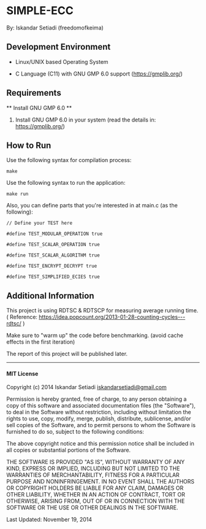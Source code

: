 # SIMPLE-ECC

By: Iskandar Setiadi (freedomofkeima)

## Development Environment

- Linux/UNIX based Operating System

- C Language (C11) with GNU GMP 6.0 support (https://gmplib.org/)

## Requirements

** Install GNU GMP 6.0 **

1. Install GNU GMP 6.0 in your system (read the details in: https://gmplib.org/)

## How to Run

Use the following syntax for compilation process:

    make

Use the following syntax to run the application:

    make run
    
Also, you can define parts that you're interested in at main.c (as the following):

    // Define your TEST here
    
    #define TEST_MODULAR_OPERATION true
    
    #define TEST_SCALAR_OPERATION true
    
    #define TEST_SCALAR_ALGORITHM true
    
    #define TEST_ENCRYPT_DECRYPT true
    
    #define TEST_SIMPLIFIED_ECIES true


## Additional Information

This project is using RDTSC & RDTSCP for measuring average running time. ( Reference: https://idea.popcount.org/2013-01-28-counting-cycles---rdtsc/ )

Make sure to "warm up" the code before benchmarking. (avoid cache effects in the first iteration)

The report of this project will be published later.

---
#### MIT License

Copyright (c) 2014 Iskandar Setiadi <iskandarsetiadi@gmail.com>

Permission is hereby granted, free of charge, to any person obtaining a copy of this software and associated documentation files (the "Software"), to deal in the Software without restriction, including without limitation the rights to use, copy, modify, merge, publish, distribute, sublicense, and/or sell copies of the Software, and to permit persons to whom the Software is furnished to do so, subject to the following conditions:

The above copyright notice and this permission notice shall be included in all copies or substantial portions of the Software.

THE SOFTWARE IS PROVIDED "AS IS", WITHOUT WARRANTY OF ANY KIND, EXPRESS OR IMPLIED, INCLUDING BUT NOT LIMITED TO THE WARRANTIES OF MERCHANTABILITY, FITNESS FOR A PARTICULAR PURPOSE AND NONINFRINGEMENT. IN NO EVENT SHALL THE AUTHORS OR COPYRIGHT HOLDERS BE LIABLE FOR ANY CLAIM, DAMAGES OR OTHER LIABILITY, WHETHER IN AN ACTION OF CONTRACT, TORT OR OTHERWISE, ARISING FROM, OUT OF OR IN CONNECTION WITH THE SOFTWARE OR THE USE OR OTHER DEALINGS IN THE SOFTWARE.

Last Updated: November 19, 2014